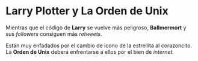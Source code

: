 # Larry Plotter y La Orden de Unix

Mientras que el código de **Larry** se vuelve más peligroso, 
**Ballmermort** y sus *followers* consiguen más *retweets*.

Están muy enfadados por el cambio de icono de la estrellita al corazoncito.
La **Orden de Unix** deberá enfrentarse a ellos por el bien de *internet*.
